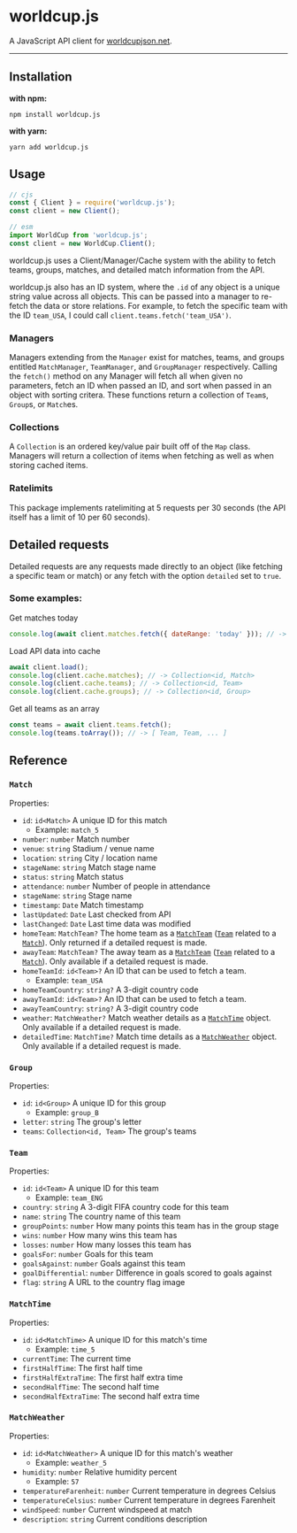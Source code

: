 # worldcup.js

A JavaScript API client for [worldcupjson.net](https://worldcupjson.net).

--------------
## Installation

**with npm:**

`npm install worldcup.js`

**with yarn:**

`yarn add worldcup.js`


## Usage

```js
// cjs
const { Client } = require('worldcup.js');
const client = new Client();

// esm
import WorldCup from 'worldcup.js';
const client = new WorldCup.Client();
```

worldcup.js uses a Client/Manager/Cache system with the ability to fetch teams, groups, matches, and detailed match information from the API.

worldcup.js also has an ID system, where the `.id` of any object is a unique string value across all objects. This can be passed into a manager to re-fetch the data or store relations. For example, to fetch the specific team with the ID `team_USA`, I could call `client.teams.fetch('team_USA')`.

### Managers

Managers extending from the `Manager` exist for matches, teams, and groups entitled `MatchManager`, `TeamManager`, and `GroupManager` respectively. Calling the `fetch()` method on any Manager will fetch all when given no parameters, fetch an ID when passed an ID, and sort when passed in an object with sorting critera. These functions return a collection of `Team`s, `Group`s, or `Match`es.

### Collections

A `Collection` is an ordered key/value pair built off of the `Map` class. Managers will return a collection of items when fetching as well as when storing cached items.

### Ratelimits

This package implements ratelimiting at 5 requests per 30 seconds (the API itself has a limit of 10 per 60 seconds).

## Detailed requests

Detailed requests are any requests made directly to an object (like fetching a specific team or match) or any fetch with the option `detailed` set to `true`.

### Some examples:

Get matches today
```js
console.log(await client.matches.fetch({ dateRange: 'today' })); // -> Collection<id, Match>
```

Load API data into cache
```js
await client.load();
console.log(client.cache.matches); // -> Collection<id, Match>
console.log(client.cache.teams); // -> Collection<id, Team>
console.log(client.cache.groups); // -> Collection<id, Group>
```

Get all teams as an array
```js
const teams = await client.teams.fetch();
console.log(teams.toArray()); // -> [ Team, Team, ... ]
```

## Reference

### `Match`

Properties:

- `id`:	        `id<Match>` A unique ID for this match
    - Example: `match_5`
- `number`:	    `number` Match number
- `venue`:	    `string` Stadium / venue name
- `location`:	`string` City / location name
- `stageName`:	`string` Match stage name
- `status`:	    `string` Match status
- `attendance`:	`number` Number of people in attendance
- `stageName`:	`string` Stage name
- `timestamp`:	`Date` Match timestamp
- `lastUpdated`:	`Date` Last checked from API
- `lastChanged`:	`Date` Last time data was modified
- `homeTeam`:	    `MatchTeam?` The home team as a [`MatchTeam`](#matchteam) ([`Team`](#team) related to a [`Match`](#match)). Only returned if a detailed request is made.
- `awayTeam`:	    `MatchTeam?` The away team as a [`MatchTeam`](#matchteam) ([`Team`](#team) related to a [`Match`](#match)). Only available if a detailed request is made.
- `homeTeamId`:	    `id<Team>?` An ID that can be used to fetch a team.
    - Example: `team_USA`
- `homeTeamCountry`:	`string?` A 3-digit country code
- `awayTeamId`:	`id<Team>?` An ID that can be used to fetch a team.
- `awayTeamCountry`:	`string?` A 3-digit country code
- `weather`:	        `MatchWeather?` Match weather details as a [`MatchTime`](#matchweather) object. Only available if a detailed request is made.
- `detailedTime`:	    `MatchTime?` Match time details as a [`MatchWeather`](#matchtime) object. Only available if a detailed request is made.

### `Group`

Properties:

- `id`:	    `id<Group>` A unique ID for this group
    - Example: `group_B`
- `letter`:	`string` The group's letter
- `teams`:	`Collection<id, Team>` The group's teams

### `Team`

Properties:

- `id`:	        `id<Team>` A unique ID for this team
    - Example: `team_ENG`
- `country`:	`string` A 3-digit FIFA country code for this team
- `name`:	    `string` The country name of this team
- `groupPoints`:	`number` How many points this team has in the group stage
- `wins`:	        `number` How many wins this team has
- `losses`:	        `number` How many losses this team has
- `goalsFor`:	    `number` Goals for this team
- `goalsAgainst`:	`number` Goals against this team
- `goalDifferential`:	`number` Difference in goals scored to goals against
- `flag`:           `string` A URL to the country flag image

### `MatchTime`

Properties:

- `id`:	        `id<MatchTime>` A unique ID for this match's time
    - Example: `time_5`
- `currentTime`:        The current time
- `firstHalfTime`:      The first half time
- `firstHalfExtraTime`:     The first half extra time
- `secondHalfTime`:         The second half time
- `secondHalfExtraTime`:    The second half extra time

### `MatchWeather`

Properties:

- `id`:	            `id<MatchWeather>` A unique ID for this match's weather
    - Example: `weather_5`
- `humidity`:	    `number` Relative humidity percent
    - Example: `57`
- `temperatureFarenheit`:	`number` Current temperature in degrees Celsius
- `temperatureCelsius`:	    `number` Current temperature in degrees Farenheit 
- `windSpeed`:	    `number` Current windspeed at match
- `description`:	`string` Current conditions description
